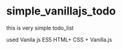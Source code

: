 # simple_vanillajs_todo

this is very simple todo_list 

used Vanila js ES5 
HTML+ CSS + Vanilla.js 
